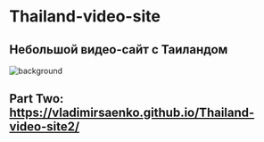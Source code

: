 # Thailand-video-site
 
## Небольшой видео-сайт с Таиландом

![background](https://user-images.githubusercontent.com/56477695/147862044-01d067f6-0a3a-45dc-9a77-b320e484db76.png)

## Part Two: https://vladimirsaenko.github.io/Thailand-video-site2/
